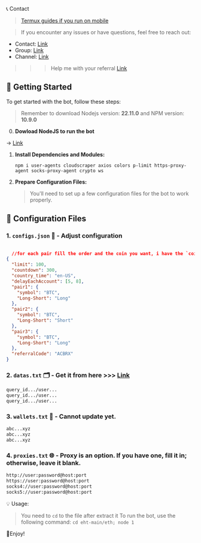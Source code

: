 📞 Contact

> [Termux guides if you run on mobile](https://github.com/MeoMunDep/Guides-for-using-my-script-on-termux.)


> If you encounter any issues or have questions, feel free to reach out:

- Contact: [Link](t.me/MeoMunDep)
- Group: [Link](t.me/KeoAirDropFreeNe)
- Channel: [Link](t.me/KeoAirDropFreeNee)

> > > Help me with your referral [Link](https://t.me/EtherDROPS7_bot?start=promo_6NAMZK)

## 🚀 Getting Started

To get started with the bot, follow these steps:

> Remember to download Nodejs version: **22.11.0** and NPM version: **10.9.0**


0. **Dowload NodeJS to run the bot**

-> [Link](https://t.me/KeoAirDropFreeNe/257/1462)

1. **Install Dependencies and Modules:**

   ```
   npm i user-agents cloudscraper axios colors p-limit https-proxy-agent socks-proxy-agent crypto ws
   ```

2. **Prepare Configuration Files:**

   > You'll need to set up a few configuration files for the bot to work properly.

## 📁 Configuration Files

### 1. `configs.json` 📜 - Adjust configuration

```json

  //for each pair fill the order and the coin you want, i have the `coins.js` file for manage all the coins, or you just set by default and dont touch anything
{
  "limit": 100,
  "countdown": 300,
  "country_time": "en-US",
  "delayEachAccount": [5, 8],
  "pair1": {
    "symbol": "BTC",
    "Long-Short": "Long"
  },
  "pair2": {
    "symbol": "BTC",
    "Long-Short": "Short"
  },
  "pair3": {
    "symbol": "BTC",
    "Long-Short": "Long"
  },
  "referralCode": "ACBRX"
}


```

### 2. `datas.txt` 🗂️ - Get it from here >>> [Link](https://t.me/KeoAirDropFreeNe/257/6879)

```txt
query_id.../user...
query_id.../user...
query_id.../user...
```

### 3. `wallets.txt` 💼 - Cannot update yet.

```txt - wallet address
abc...xyz
abc...xyz
abc...xyz
```

### 4. `proxies.txt` 🌐 - Proxy is an option. If you have one, fill it in; otherwise, leave it blank.

```txt
http://user:password@host:port
https://user:password@host:port
socks4://user:password@host:port
socks5://user:password@host:port
```

💡 Usage:

> You need to `cd` to the file after extract it
> To run the bot, use the following command: `cd eht-main/eth; node 1`

🎇Enjoy!
